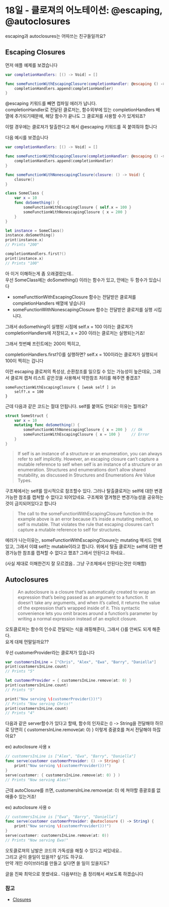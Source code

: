 # 18일 - 클로져의 어노테이션: @escaping, @autoclosures

escaping과 autoclosures는 어따쓰는 친구들일까요?

## Escaping Closures

먼저 애플 예제를 보겠습니다

```swift
var completionHandlers: [() -> Void] = []

func someFunctionWithEscapingClosure(completionHandler: @escaping () -> Void) {
    completionHandlers.append(completionHandler)
}
```

@escaping 키워드를 빼면 컴파일 에러가 납니다.  
completionHandler로 전달된 클로저는, 함수외부에 있는 completionHandlers 배열에 추가되기때문에, 해당 함수가 끝나도 그 클로져를 사용할 수가 있게되죠?

이럴 경우에는 클로져가 탈출한다고 해서 @escaping 키워드를 꼭 붙여줘야 합니다

다음 예시를 보겠습니다

```swift
var completionHandlers: [() -> Void] = []

func someFunctionWithEscapingClosure(completionHandler: @escaping () -> Void) {
    completionHandlers.append(completionHandler)
}

func someFunctionWithNonescapingClosure(closure: () -> Void) {
    closure()
}

class SomeClass {
    var x = 10
    func doSomething() {
        someFunctionWithEscapingClosure { self.x = 100 }
        someFunctionWithNonescapingClosure { x = 200 }
    }
}

let instance = SomeClass()
instance.doSomething()
print(instance.x)
// Prints "200"

completionHandlers.first?()
print(instance.x)
// Prints "100"
```

아 이거 이해하는게 좀 오래결렸는데..  
우선 SomeClass에는 doSomething() 이라는 함수가 있고, 안에는 두 함수가 있습니다

- someFuncttionWithEscapingClosure 함수는 전달받은 클로져를 completionHandlers 배열에 넣습니다
- someFunctionWithNonescapingClosure 함수는 전달받은 클로저를 실행 시킵니다.

그래서 doSomething이 실행된 시점에 self.x = 100 이라는 클로져가 completionHandlers에 저장되고, x = 200 이라는 클로저는 실행되는거죠!

그래서 첫번째 프린트에는 200이 찍히고,

completionHandlers.first?()를 실행하면?
self.x = 100이라는 클로져가 실행되서 100이 찍히는 겁니다

이런 escaping 클로져의 특성상, 순환참조를 일으킬 수 있는 가능성이 높은데요, 그래서 클로져 캡쳐 리스트 같은것을 사용해서 약한참조 처리를 해주면 좋겠죠?

```swift=
someFunctionWithEscapingClosure { [weak self ] in 
    self?.x = 100 
}
```

근데 다음과 같은 코드는 절대 안됩니다. self를 붙여도 안되요! 이유는 뭘까요?

```swift
struct SomeStruct {
    var x = 10
    mutating func doSomething() {
        someFunctionWithNonescapingClosure { x = 200 }  // Ok
        someFunctionWithEscapingClosure { x = 100 }     // Error
    }
}
```

> If self is an instance of a structure or an enumeration, you can always refer to self implicitly. However, an escaping closure can’t capture a mutable reference to self when self is an instance of a structure or an enumeration. Structures and enumerations don’t allow shared mutability, as discussed in Structures and Enumerations Are Value Types.

구조체에서는 self를 암시적으로 참조할수 있다. 그러나 탈출클로저는 self에 대한 변경가능한 참조를 캡쳐할 수 없다고 되어있네요. 구조체와 열겨형은 변경가능성을 공유하는것이 금지되어있다고 합니다

> The call to the someFunctionWithEscapingClosure function in the example above is an error because it’s inside a mutating method, so self is mutable. That violates the rule that escaping closures can’t capture a mutable reference to self for structures.

에러가 나는이유는, someFunctionWithEscapingClosure는 mutating 매서드 안에 있고, 그래서 이떄 self는 mutable이라고 합니다. 위에서 탈출 클로저는 self에 대한 변경가능한 참조를 캡쳐할 수 없다고 했죠? 그래서 안된다고 하네요..

(사실 제대로 이해한건지 잘 모르겠음.. 그냥 구조체에서 안된다는것만 이해함)

## Autoclosures

> An autoclosure is a closure that’s automatically created to wrap an expression that’s being passed as an argument to a function. It doesn’t take any arguments, and when it’s called, it returns the value of the expression that’s wrapped inside of it. This syntactic convenience lets you omit braces around a function’s parameter by writing a normal expression instead of an explicit closure.

오토클로저는 함수의 인수로 전달되는 식을 래핑해준다, 그래서 {}를 안써도 되게 해준다.  
요게 대체 먼말일까요??

우선 customerProvider라는 클로져가 있습니다

```swift
var customersInLine = ["Chris", "Alex", "Ewa", "Barry", "Daniella"]
print(customersInLine.count)
// Prints "5"

let customerProvider = { customersInLine.remove(at: 0) }
print(customersInLine.count)
// Prints "5"

print("Now serving \(customerProvider())!")
// Prints "Now serving Chris!"
print(customersInLine.count)
// Prints "4"
```

다음과 같은 server함수가 있다고 할때, 함수의 인자로는 () -> String을 전달해야 하므로 당연히 { customersInLine.remove(at: 0) } 이렇게 중괄호를 쳐서 전달해야 하잖아요?

ex) autoclosure 사용 x

```swift
// customersInLine is ["Alex", "Ewa", "Barry", "Daniella"]
func serve(customer customerProvider: () -> String) {
    print("Now serving \(customerProvider())!")
}
serve(customer: { customersInLine.remove(at: 0) } )
// Prints "Now serving Alex!"
```

근데 autoClosure를 쓰면, customersInLine.remove(at: 0) 에 쳐야할 중괄호를 없애줄수 있는거죠!

ex) autoclosure 사용 o

```swift
// customersInLine is ["Ewa", "Barry", "Daniella"]
func serve(customer customerProvider: @autoclosure () -> String) {
    print("Now serving \(customerProvider())!")
}
serve(customer: customersInLine.remove(at: 0))
// Prints "Now serving Ewa!"
```

오토클로져의 남발은 코드의 가독성을 해칠 수 있다고 써있네요..  
그리고 굳이 쓸일이 있을까? 싶기도 하구요.  
만약 개인 라이브러리를 만들고 싶다면 쓸 일이 있을지도?  

글을 진짜 최악으로 못썼네요.. 다음부터는 좀 정리해서 써보도록 하겠습니다

### 참고

- [Closures](https://docs.swift.org/swift-book/LanguageGuide/Closures.html)